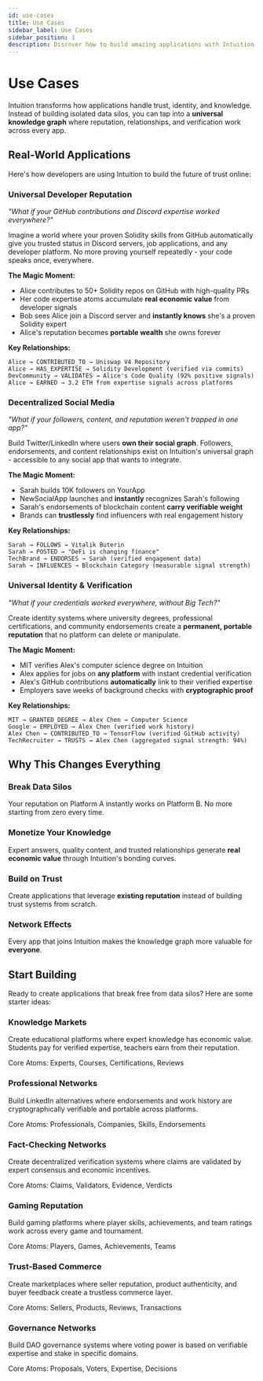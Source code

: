 ```yaml
---
id: use-cases
title: Use Cases
sidebar_label: Use Cases
sidebar_position: 1
description: Discover how to build amazing applications with Intuition's decentralized knowledge graph
---
```


# Use Cases

Intuition transforms how applications handle trust, identity, and knowledge. Instead of building isolated data silos, you can tap into a **universal knowledge graph** where reputation, relationships, and verification work across every app.



## Real-World Applications

Here's how developers are using Intuition to build the future of trust online:

### **Universal Developer Reputation**

*"What if your GitHub contributions and Discord expertise worked everywhere?"*

Imagine a world where your proven Solidity skills from GitHub automatically give you trusted status in Discord servers, job applications, and any developer platform. No more proving yourself repeatedly - your code speaks once, everywhere.

<div style={{ 
  backgroundColor: 'var(--ifm-color-emphasis-50)', 
  padding: '1.5rem', 
  borderRadius: '8px', 
  marginBottom: '2rem',
  border: '1px solid var(--ifm-color-emphasis-300)'
}}>

**The Magic Moment:**
- Alice contributes to 50+ Solidity repos on GitHub with high-quality PRs
- Her code expertise atoms accumulate **real economic value** from developer signals
- Bob sees Alice join a Discord server and **instantly knows** she's a proven Solidity expert
- Alice's reputation becomes **portable wealth** she owns forever

**Key Relationships:**
```
Alice → CONTRIBUTED_TO → Uniswap V4 Repository
Alice → HAS_EXPERTISE → Solidity Development (verified via commits)
DevCommunity → VALIDATES → Alice's Code Quality (92% positive signals)
Alice → EARNED → 3.2 ETH from expertise signals across platforms
```

</div>

### **Decentralized Social Media**

*"What if your followers, content, and reputation weren't trapped in one app?"*

Build Twitter/LinkedIn where users **own their social graph**. Followers, endorsements, and content relationships exist on Intuition's universal graph - accessible to any social app that wants to integrate.

<div style={{ 
  backgroundColor: 'var(--ifm-color-emphasis-50)', 
  padding: '1.5rem', 
  borderRadius: '8px', 
  marginBottom: '2rem',
  border: '1px solid var(--ifm-color-emphasis-300)'
}}>

**The Magic Moment:**
- Sarah builds 10K followers on YourApp
- NewSocialApp launches and **instantly** recognizes Sarah's following
- Sarah's endorsements of blockchain content **carry verifiable weight**
- Brands can **trustlessly** find influencers with real engagement history

**Key Relationships:**
```
Sarah → FOLLOWS → Vitalik Buterin
Sarah → POSTED → "DeFi is changing finance"
TechBrand → ENDORSES → Sarah (verified engagement data)
Sarah → INFLUENCES → Blockchain Category (measurable signal strength)
```

</div>

### **Universal Identity & Verification**

*"What if your credentials worked everywhere, without Big Tech?"*

Create identity systems where university degrees, professional certifications, and community endorsements create a **permanent, portable reputation** that no platform can delete or manipulate.

<div style={{ 
  backgroundColor: 'var(--ifm-color-emphasis-50)', 
  padding: '1.5rem', 
  borderRadius: '8px', 
  marginBottom: '2rem',
  border: '1px solid var(--ifm-color-emphasis-300)'
}}>

**The Magic Moment:**
- MIT verifies Alex's computer science degree on Intuition
- Alex applies for jobs on **any platform** with instant credential verification
- Alex's GitHub contributions **automatically** link to their verified expertise
- Employers save weeks of background checks with **cryptographic proof**

**Key Relationships:**
```
MIT → GRANTED_DEGREE → Alex Chen → Computer Science
Google → EMPLOYED → Alex Chen (verified work history)
Alex Chen → CONTRIBUTED_TO → TensorFlow (verified GitHub activity)
TechRecruiter → TRUSTS → Alex Chen (aggregated signal strength: 94%)
```

</div>

## Why This Changes Everything

### **Break Data Silos**
Your reputation on Platform A instantly works on Platform B. No more starting from zero every time.

### **Monetize Your Knowledge**
Expert answers, quality content, and trusted relationships generate **real economic value** through Intuition's bonding curves.

### **Build on Trust**
Create applications that leverage **existing reputation** instead of building trust systems from scratch.

### **Network Effects**
Every app that joins Intuition makes the knowledge graph more valuable for **everyone**.

## Start Building

Ready to create applications that break free from data silos? Here are some starter ideas:

<div className="uniform-card-grid">

<div className="uniform-card">
<h3 className="uniform-card-title">Knowledge Markets</h3>
<p className="uniform-card-content">
Create educational platforms where expert knowledge has economic value. Students pay for verified expertise, teachers earn from their reputation.
</p>
<div style={{ fontSize: '0.9rem', color: 'var(--ifm-color-emphasis-600)', fontWeight: '500', marginTop: '1rem' }}>
Core Atoms: Experts, Courses, Certifications, Reviews
</div>
</div>

<div className="uniform-card">
<h3 className="uniform-card-title">Professional Networks</h3>
<p className="uniform-card-content">
Build LinkedIn alternatives where endorsements and work history are cryptographically verifiable and portable across platforms.
</p>
<div style={{ fontSize: '0.9rem', color: 'var(--ifm-color-emphasis-600)', fontWeight: '500', marginTop: '1rem' }}>
Core Atoms: Professionals, Companies, Skills, Endorsements
</div>
</div>

<div className="uniform-card">
<h3 className="uniform-card-title">Fact-Checking Networks</h3>
<p className="uniform-card-content">
Create decentralized verification systems where claims are validated by expert consensus and economic incentives.
</p>
<div style={{ fontSize: '0.9rem', color: 'var(--ifm-color-emphasis-600)', fontWeight: '500', marginTop: '1rem' }}>
Core Atoms: Claims, Validators, Evidence, Verdicts
</div>
</div>

<div className="uniform-card">
<h3 className="uniform-card-title">Gaming Reputation</h3>
<p className="uniform-card-content">
Build gaming platforms where player skills, achievements, and team ratings work across every game and tournament.
</p>
<div style={{ fontSize: '0.9rem', color: 'var(--ifm-color-emphasis-600)', fontWeight: '500', marginTop: '1rem' }}>
Core Atoms: Players, Games, Achievements, Teams
</div>
</div>

<div className="uniform-card">
<h3 className="uniform-card-title">Trust-Based Commerce</h3>
<p className="uniform-card-content">
Create marketplaces where seller reputation, product authenticity, and buyer feedback create a trustless commerce layer.
</p>
<div style={{ fontSize: '0.9rem', color: 'var(--ifm-color-emphasis-600)', fontWeight: '500', marginTop: '1rem' }}>
Core Atoms: Sellers, Products, Reviews, Transactions
</div>
</div>

<div className="uniform-card">
<h3 className="uniform-card-title">Governance Networks</h3>
<p className="uniform-card-content">
Build DAO governance systems where voting power is based on verifiable expertise and stake in specific domains.
</p>
<div style={{ fontSize: '0.9rem', color: 'var(--ifm-color-emphasis-600)', fontWeight: '500', marginTop: '1rem' }}>
Core Atoms: Proposals, Voters, Expertise, Decisions
</div>
</div>

</div> 